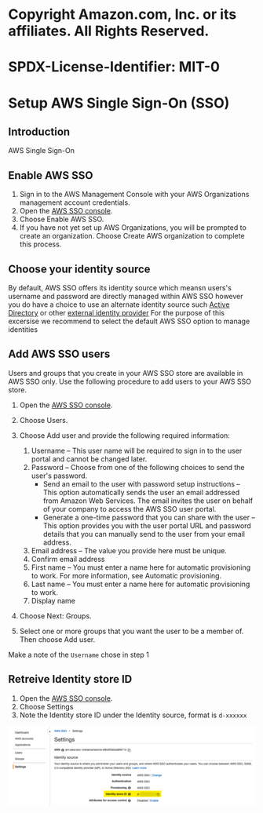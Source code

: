 # Copyright Amazon.com, Inc. or its affiliates. All Rights Reserved.
# SPDX-License-Identifier: MIT-0

# Setup AWS Single Sign-On (SSO)

## Introduction
AWS Single Sign-On 

## Enable AWS SSO

1. Sign in to the AWS Management Console with your AWS Organizations management account credentials.
2. Open the [AWS SSO console](https://console.aws.amazon.com/singlesignon).
3. Choose Enable AWS SSO.
4. If you have not yet set up AWS Organizations, you will be prompted to create an organization. Choose Create AWS organization to complete this process.

## Choose your identity source

By default, AWS SSO offers its identity source which meansn users's username and password are directly managed within AWS SSO however you do have a choice to use an alternate identity source such [Active Directory](https://docs.aws.amazon.com/singlesignon/latest/userguide/manage-your-identity-source-ad.html) or other [external identity provider](https://docs.aws.amazon.com/singlesignon/latest/userguide/manage-your-identity-source-idp.html)
For the purpose of this excersise we recommend to select the default AWS SSO option to manage identities

## Add AWS SSO users

Users and groups that you create in your AWS SSO store are available in AWS SSO only. Use the following procedure to add users to your AWS SSO store.

1. Open the [AWS SSO console](https://console.aws.amazon.com/singlesignon).
2. Choose Users.
3. Choose Add user and provide the following required information:
   1. Username – This user name will be required to sign in to the user portal and cannot be changed later.
   2. Password – Choose from one of the following choices to send the user's password.
      * Send an email to the user with password setup instructions – This option automatically sends the user an email addressed from Amazon Web Services. The email invites the user on behalf of your company to access the AWS SSO user portal.
      * Generate a one-time password that you can share with the user – This option provides you with the user portal URL and password details that you can manually send to the user from your email address.
   3. Email address – The value you provide here must be unique.
   4. Confirm email address
   5. First name – You must enter a name here for automatic provisioning to work. For more information, see Automatic provisioning.
   6. Last name – You must enter a name here for automatic provisioning to work.
   7. Display name

4. Choose Next: Groups.
5. Select one or more groups that you want the user to be a member of. Then choose Add user.

Make a note of the ```Username``` chose in step 1

## Retreive Identity store ID

1. Open the [AWS SSO console](https://console.aws.amazon.com/singlesignon).
2. Choose Settings
3. Note the Identity store ID under the Identity source, format is ```d-xxxxxx```

![image info](./img/sso-store-id.png)
